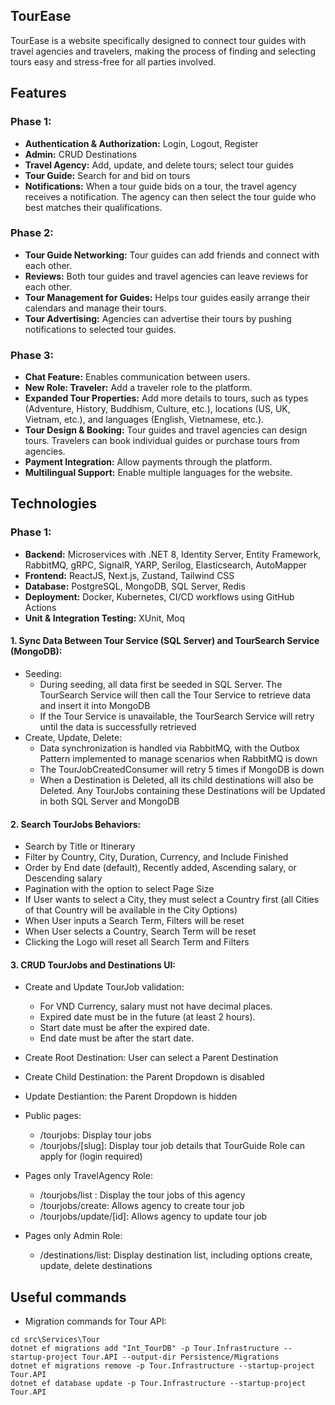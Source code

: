 ## TourEase
TourEase is a website specifically designed to connect tour guides with travel agencies and travelers, making the process of finding and selecting tours easy and stress-free for all parties involved.

## Features

### Phase 1:
- **Authentication & Authorization:** Login, Logout, Register
- **Admin:** CRUD Destinations
- **Travel Agency:** Add, update, and delete tours; select tour guides
- **Tour Guide:** Search for and bid on tours
- **Notifications:** When a tour guide bids on a tour, the travel agency receives a notification. The agency can then select the tour guide who best matches their qualifications.

### Phase 2:
- **Tour Guide Networking:** Tour guides can add friends and connect with each other.
- **Reviews:** Both tour guides and travel agencies can leave reviews for each other.
- **Tour Management for Guides:** Helps tour guides easily arrange their calendars and manage their tours.
- **Tour Advertising:** Agencies can advertise their tours by pushing notifications to selected tour guides.

### Phase 3:
- **Chat Feature:** Enables communication between users.
- **New Role: Traveler:** Add a traveler role to the platform.
- **Expanded Tour Properties:** Add more details to tours, such as types (Adventure, History, Buddhism, Culture, etc.), locations (US, UK, Vietnam, etc.), and languages (English, Vietnamese, etc.).
- **Tour Design & Booking:** Tour guides and travel agencies can design tours. Travelers can book individual guides or purchase tours from agencies.
- **Payment Integration:** Allow payments through the platform.
- **Multilingual Support:** Enable multiple languages for the website.

## Technologies

### Phase 1:
- **Backend:** Microservices with .NET 8, Identity Server, Entity Framework, RabbitMQ, gRPC, SignalR, YARP, Serilog, Elasticsearch, AutoMapper
- **Frontend:** ReactJS, Next.js, Zustand, Tailwind CSS
- **Database:** PostgreSQL, MongoDB, SQL Server, Redis
- **Deployment:** Docker, Kubernetes, CI/CD workflows using GitHub Actions
- **Unit & Integration Testing:** XUnit, Moq

#### 1. Sync Data Between Tour Service (SQL Server) and TourSearch Service (MongoDB):
- Seeding:
	- During seeding, all data first be seeded in SQL Server. The TourSearch Service will then call the Tour Service to retrieve data and insert it into MongoDB
	- If the Tour Service is unavailable, the TourSearch Service will retry until the data is successfully retrieved
- Create, Update, Delete:
	- Data synchronization is handled via RabbitMQ, with the Outbox Pattern implemented to manage scenarios when RabbitMQ is down
	- The TourJobCreatedConsumer will retry 5 times if MongoDB is down
	- When a Destination is Deleted, all its child destinations will also be Deleted. Any TourJobs containing these Destinations will be Updated in both SQL Server and MongoDB

#### 2. Search TourJobs Behaviors:
- Search by Title or Itinerary
- Filter by Country, City, Duration, Currency, and Include Finished
- Order by End date (default), Recently added, Ascending salary, or Descending salary
- Pagination with the option to select Page Size
- If User wants to select a City, they must select a Country first (all Cities of that Country will be available in the City Options)
- When User inputs a Search Term, Filters will be reset
- When User selects a Country, Search Term will be reset
- Clicking the Logo will reset all Search Term and Filters

#### 3. CRUD TourJobs and Destinations UI:
- Create and Update TourJob validation:
	- For VND Currency, salary must not have decimal places.
	- Expired date must be in the future (at least 2 hours).
	- Start date must be after the expired date.
	- End date must be after the start date.
- Create Root Destination: User can select a Parent Destination
- Create Child Destination: the Parent Dropdown is disabled
- Update Destiantion: the Parent Dropdown is hidden

- Public pages:
	- /tourjobs: Display tour jobs
	- /tourjobs/[slug]: Display tour job details that TourGuide Role can apply for (login required)
- Pages only TravelAgency Role: 
	- /tourjobs/list : Display the tour jobs of this agency
	- /tourjobs/create: Allows agency to create tour job
	- /tourjobs/update/[id]: Allows agency to update tour job
- Pages only Admin Role:
	- /destinations/list: Display destination list, including options create, update, delete destinations


## Useful commands
- Migration commands for Tour API:
```
cd src\Services\Tour
dotnet ef migrations add "Int_TourDB" -p Tour.Infrastructure --startup-project Tour.API --output-dir Persistence/Migrations
dotnet ef migrations remove -p Tour.Infrastructure --startup-project Tour.API
dotnet ef database update -p Tour.Infrastructure --startup-project Tour.API
```